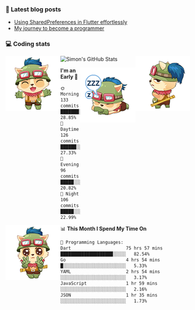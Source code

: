 ### 📘 Latest blog posts

<!-- BLOG-POST-LIST:START -->
- [Using SharedPreferences in Flutter effortlessly](http://blog.codingteemo.me/2020/07/15/Using-SharedPreferences-in-Flutter-effortlessly/)
- [My journey to become a programmer](http://blog.codingteemo.me/2018/07/14/My-journey-to-become-a-programmer/)
<!-- BLOG-POST-LIST:END -->

### 💻 Coding stats
<img align="right" src="https://raw.githubusercontent.com/simonpham/simonpham/master/assets/images/6kiur.gif" >


<img align="left" src="https://raw.githubusercontent.com/simonpham/simonpham/master/assets/images/5kiur.gif" >

![Simon's GitHub Stats](https://github-readme-stats-obu2qdcs2.vercel.app/api?username=simonpham)

<img align="right" src="https://raw.githubusercontent.com/simonpham/simonpham/master/assets/images/4kiur.gif" >

<!--START_SECTION:waka-->
**I'm an Early 🐤** 

```text
🌞 Morning    133 commits    ███████░░░░░░░░░░░░░░░░░░   28.85% 
🌆 Daytime    126 commits    ██████░░░░░░░░░░░░░░░░░░░   27.33% 
🌃 Evening    96 commits     █████░░░░░░░░░░░░░░░░░░░░   20.82% 
🌙 Night      106 commits    █████░░░░░░░░░░░░░░░░░░░░   22.99%

```


<img align="left" src="https://raw.githubusercontent.com/simonpham/simonpham/master/assets/images/19kiur.gif" >📊 **This Month I Spend My Time On** 

```text
💬 Programming Languages: 
Dart                     75 hrs 57 mins      ████████████████████░░░░░   82.54% 
Go                       4 hrs 54 mins       █░░░░░░░░░░░░░░░░░░░░░░░░   5.33% 
YAML                     2 hrs 54 mins       ░░░░░░░░░░░░░░░░░░░░░░░░░   3.17% 
JavaScript               1 hr 59 mins        ░░░░░░░░░░░░░░░░░░░░░░░░░   2.16% 
JSON                     1 hr 35 mins        ░░░░░░░░░░░░░░░░░░░░░░░░░   1.73%

```


<!--END_SECTION:waka-->

